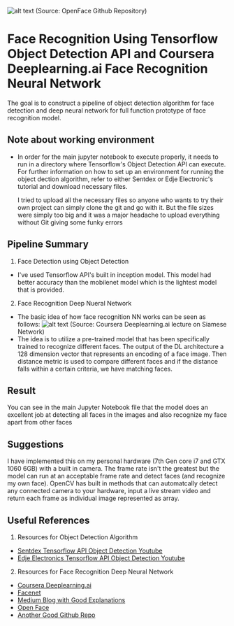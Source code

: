 ![alt text](https://raw.githubusercontent.com/cmusatyalab/openface/master/images/summary.jpg)
(Source: OpenFace Github Repository)

# Face Recognition Using Tensorflow Object Detection API and Coursera Deeplearning.ai Face Recognition Neural Network

The goal is to construct a pipeline of object detection algorithm for face detection and deep neural network for full
function prototype of face recognition model.


## Note about working environment

* In order for the main jupyter notebook to execute properly, it needs to run in a directory where Tensorflow's Object Detection API can execute.
  For further information on how to set up an environment for running the object dection algorithm, refer to either Sentdex or 
  Edje Electronic's tutorial and download necessary files. 
  
  I tried to upload all the necessary files so anyone who wants to try their own project can simply clone the git and go with it. But
  the file sizes were simply too big and it was a major headache to upload everything without Git giving some funky errors

## Pipeline Summary

1) Face Detection using Object Detection
 * I've used Tensorflow API's built in inception model. This model had better accuracy than the mobilenet model which is the lightest
   model that is provided.
   
2) Face Recognition Deep Nueral Network
 * The basic idea of how face recognition NN works can be seen as follows:
 ![alt text](https://i.ytimg.com/vi/6jfw8MuKwpI/maxresdefault.jpg)
 (Source: Coursera Deeplearning.ai lecture on Siamese Network)
 * The idea is to utilize a pre-trained model that has been specifically trained to recognize different faces. The output of
 the DL architecture a 128 dimension vector that represents an encoding of a face image. Then distance metric is used to compare
 different faces and if the distance falls within a certain criteria, we have matching faces.


## Result

You can see in the main Jupyter Notebook file that the model does an excellent job at detecting all faces in the images
and also recognize my face apart from other faces
 
## Suggestions

I have implemented this on my personal hardware (7th Gen core i7 and GTX 1060 6GB) with a built in camera. The frame rate isn't
the greatest but the model can run at an acceptable frame rate and detect faces (and recognize my own face). OpenCV has built in
methods that can automatcally detect any connected camera to your hardware, input a live stream video and return each frame
as individual image represented as array. 

## Useful References

1) Resources for Object Detection Algorithm
* [Sentdex Tensorflow API Object Detection Youtube](https://www.youtube.com/watch?v=COlbP62-B-U&t=1s)
* [Edje Electronics Tensorflow API Object Detection Youtube](https://www.youtube.com/watch?v=Rgpfk6eYxJA) 

2) Resources for Face Recognition Deep Neural Network
* [Coursera Deeplearning.ai](https://www.coursera.org/specializations/deep-learning)
* [Facenet](https://github.com/davidsandberg/facenet)
* [Medium Blog with Good Explanations](https://medium.com/@vinayakvarrier/building-a-real-time-face-recognition-system-using-pre-trained-facenet-model-f1a277a06947)
* [Open Face](https://cmusatyalab.github.io/openface/)
* [Another Good Github Repo](https://github.com/ageitgey/face_recognition#face-recognition)
